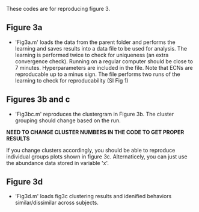 These codes are for reproducing figure 3. 

## Figure 3a
- 'Fig3a.m' loads the data from the parent folder and performs the learning and saves results into a data file to be used for analysis. The learning is performed twice to check for uniqueness (an extra convergence check).
Running on a regular computer should be close to 7 minutes. Hyperparameters are included in the file. Note that ECNs are reproducable up to a minus sign.
The file performs two runs of the learning to check for reproducability (SI Fig 1)


## Figures 3b and c
- 'Fig3bc.m' reproduces the clustergram in Figure 3b. The cluster grouping should change based on the run. 

**NEED TO CHANGE CLUSTER NUMBERS IN THE CODE TO GET PROPER RESULTS**

If you change clusters accordingly, you should be able to reproduce individual groups plots shown in figure 3c. Alternaticely, you can just use the abundance data stored in variable 'x'. 

## Figure 3d
- 'Fig3d.m' loads fig3c clustering results and idenified behaviors similar/dissimilar across subjects.
